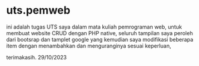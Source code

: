 # uts.pemweb

ini adalah tugas UTS saya dalam mata kuliah pemrograman web,
untuk membuat website CRUD dengan PHP native,
seluruh tampilan saya peroleh dari bootsrap dan tamplet google
yang kemudian saya modifikasi beberapa item dengan menambahkan dan menguranginya sesuai keperluan,

terimakasih.
29/10/2023
